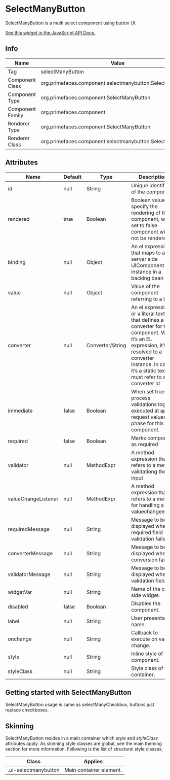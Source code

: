 # SelectManyButton

SelectManyButton is a multi select component using button UI.

[See this widget in the JavaScript API Docs.](../../jsdocs/classes/primefaces.widget.selectmanybutton.html)

## Info

| Name | Value |
| --- | --- |
| Tag | selectManyButton
| Component Class | org.primefaces.component.selectmanybutton.SelectManyButton
| Component Type | org.primefaces.component.SelectManyButton
| Component Family | org.primefaces.component |
| Renderer Type | org.primefaces.component.SelectManyButton
| Renderer Class | org.primefaces.component.selectmanybutton.SelectManyButton

## Attributes

| Name | Default | Type | Description | 
| --- | --- | --- | --- |
id | null | String | Unique identifier of the component
rendered | true | Boolean | Boolean value to specify the rendering of the component, when set to false component will not be rendered.
binding | null | Object | An el expression that maps to a server side UIComponent instance in a backing bean
value | null | Object | Value of the component referring to a List.
converter | null | Converter/String | An el expression or a literal text that defines a converter for the component. When it’s an EL expression, it’s resolved to a converter instance. In case it’s a static text, it must refer to a converter id
immediate | false | Boolean | When set true, process validations logic is executed at apply request values phase for this component.
required | false | Boolean | Marks component as required
validator | null | MethodExpr | A method expression that refers to a method validationg the input
valueChangeListener | null | MethodExpr | A method expression that refers to a method for handling a valuechangeevent
requiredMessage | null | String | Message to be displayed when required field validation fails.
converterMessage | null | String | Message to be displayed when conversion fails.
validatorMessage | null | String | Message to be displayed when validation fields.
widgetVar | null | String | Name of the client side widget.
disabled | false | Boolean | Disables the component.
label | null | String | User presentable name.
onchange | null | String | Callback to execute on value change.
style | null | String | Inline style of the component.
styleClass | null | String | Style class of the container.

## Getting started with SelectManyButton
SelectManyButton usage is same as selectManyCheckbox, buttons just replace checkboxes.

## Skinning
SelectManyButton resides in a main container which _style_ and _styleClass_ attributes apply. As
skinning style classes are global, see the main theming section for more information. Following is
the list of structural style classes;

| Class | Applies | 
| --- | --- | 
.ui-selectmanybutton | Main container element.
